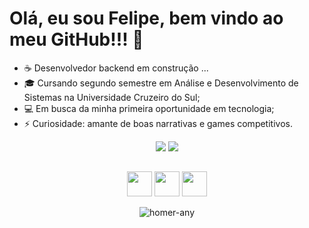 # Olá, eu sou Felipe, bem vindo ao meu GitHub!!! 👋

- ☕ Desenvolvedor backend em construção ...
- 🎓 Cursando segundo semestre em Análise e Desenvolvimento de Sistemas na Universidade Cruzeiro do Sul;
- 💻 Em busca da minha primeira oportunidade em tecnologia;
- ⚡ Curiosidade: amante de boas narrativas e games competitivos.

<div align="center">
     <a href = "mailto:luofelipe@hotmail.com"><img src="https://img.shields.io/badge/-Gmail-%23333?style=for-the-badge&logo=gmail&logoColor=white" target="_blank"></a>
  <a href="https://www.linkedin.com/in/felipe-rez-almeida/" target="_blank"><img src="https://img.shields.io/badge/-LinkedIn-%230077B5?style=for-the-badge&logo=linkedin&logoColor=white" target="_blank"></a> 
</div>

##

<div align="center">     
     <img src="https://cdn.jsdelivr.net/gh/devicons/devicon/icons/html5/html5-plain-wordmark.svg" width="40" height="40"/>  <img src="https://cdn.jsdelivr.net/gh/devicons/devicon/icons/css3/css3-plain-wordmark.svg" width="40" height="40" />  <img src="https://cdn.jsdelivr.net/gh/devicons/devicon/icons/javascript/javascript-original.svg" width="40" height="40"/> 
  
![homer-any](https://user-images.githubusercontent.com/99513670/173467622-6563a536-d506-4621-b7d1-096da4bfc944.gif)

  
 </dev>

